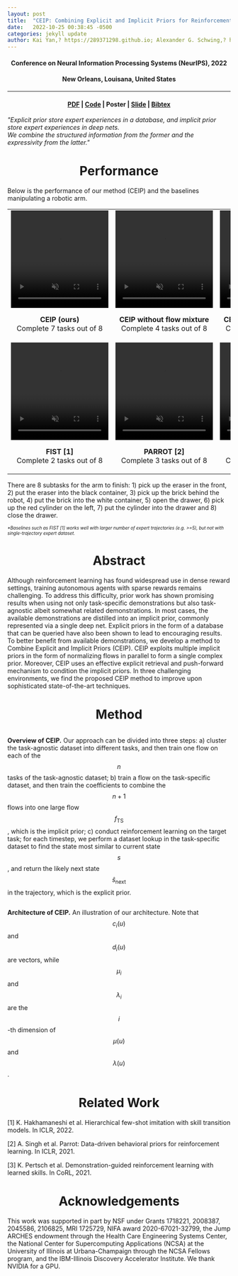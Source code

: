```yaml
---
layout: post
title:  "CEIP: Combining Explicit and Implicit Priors for Reinforcement Learning with Demonstrations" 
date:   2022-10-25 00:38:45 -0500
categories: jekyll update
author: Kai Yan,? https://289371298.github.io; Alexander G. Schwing,? https://alexander-schwing.de; Yu-Xiong Wang? https://yxw.web.illinois.edu
---
```


<script
  src="https://cdn.mathjax.org/mathjax/latest/MathJax.js?config=TeX-AMS-MML_HTMLorMML"
  type="text/javascript">
</script>

<h4 align="center"> Conference on Neural Information Processing Systems (NeurIPS), 2022</h4>  
<h4 align="center"> New Orleans, Louisana, United States </h4>  
<hr>
<h4 align="center"> <a href="https://arxiv.org/abs/2210.09496">PDF</a> | <a href="https://github.com/289371298/CEIP">Code</a> | Poster | <a href="/assets/CEIP-finale.pptx">Slide</a> | <a href="/bibtex/CEIP.txt">Bibtex</a></h4>

<div class="quote"><p><i>"Explicit prior store expert experiences in a database, and implicit prior store expert experiences in deep nets.<br> We combine the structured information from the former and the expressivity from the latter."</i></p></div>

<h1 align="center">Performance</h1>


Below is the performance of our method (CEIP) and the baselines manipulating a robotic arm. 

<table>
<tr class="noborders">
<center>
<td>
<video width="220" height="220" autoplay loop muted>
<source src="/assets/videos/CEIP.mp4" type="video/mp4">
</video>
<p align="center"><b>CEIP (ours)</b><br> Complete 7 tasks out of 8</p>
</td>
</center>
<td>
<center>
<video width="220" height="220" autoplay loop muted>
<source src="/assets/videos/CEIP-singleflow.mp4" type="video/mp4">
</video>
</center>
<p align="center"><b>CEIP without flow mixture</b> Complete 4 tasks out of 8</p>
</td>
<td>
<video width="220" height="220" autoplay loop muted>
<source src="/assets/videos/CEIP-noexp.mp4" type="video/mp4">
</video>
<p align="center"><b>CEIP without explicit prior</b> Complete 2 tasks out of 8</p>
</td>
</tr>
<tr class="noborders">
<td>
<video width="220" height="220" autoplay loop muted>
<source src="/assets/videos/FIST.mp4" type="video/mp4">
</video>
<p align="center"><b>FIST [1]</b><br> Complete 2 tasks out of 8</p>
</td>
<td>
<video width="220" height="220" autoplay loop muted>
<source src="/assets/videos/PARROT.mp4" type="video/mp4">
</video>
<p align="center"><b>PARROT [2]</b><br> Complete 3 tasks out of 8</p>
</td>
<td>
<video width="220" height="220" autoplay loop muted>
<source src="/assets/videos/1.mp4" type="video/mp4">
</video>
<p align="center"><b>SKiLD [3]</b><br> Complete 2 tasks out of 8</p>
</td>
</tr>
</table>

There are 8 subtasks for the arm to finish: 1) pick up the eraser in the front, 2) put the eraser into the black container, 3) pick up the brick behind the robot,
4) put the brick into the white container, 5) open the drawer, 6) pick up the red cylinder on the left, 7) put the cylinder into the drawer and 8) close the drawer.

<i><font size="-2">*Baselines such as FIST [1] works well with larger number of expert trajectories (e.g. >=5), but not with single-trajectory expert dataset.</font></i>

<h1 align="center">Abstract</h1>

Although reinforcement learning has found widespread use in dense reward settings, training autonomous agents with sparse rewards remains challenging. To address this difficulty, prior work has shown promising results when using not only task-specific demonstrations but also task-agnostic albeit somewhat related demonstrations. In most cases, the available demonstrations are distilled into an implicit prior, commonly represented via a single deep net. Explicit priors in the form of a database that can be queried have also been shown to lead to encouraging results. To better benefit from available demonstrations, we develop a method to Combine Explicit and Implicit Priors (CEIP). CEIP exploits multiple implicit priors in the form of normalizing flows in parallel to form a single complex prior. Moreover, CEIP uses an effective explicit retrieval and push-forward mechanism to condition the implicit priors. In three challenging environments, we find the proposed CEIP method to improve upon sophisticated state-of-the-art techniques.

<h1 align="center">Method</h1>

<embed src="/assets/CEIP-pic/overview-new-1.png" width="750">

<b>Overview of CEIP.</b> Our approach can be divided into three steps: a) cluster the task-agnostic dataset into different tasks, and then train one flow on each of the $$n$$ tasks of the task-agnostic dataset; b) train a flow on the task-specific dataset, and then train the coefficients to combine the $$n+1$$ flows into one large flow $$f_\text{TS}$$, which is the implicit prior; c) conduct reinforcement learning on the target task; for each timestep, we perform a dataset lookup in the task-specific dataset to find the state most similar to current state $$s$$, and return the likely next state $$\hat{s}_{\text{next}}$$ in the trajectory, which is the explicit prior.

<embed src="/assets/CEIP-pic/arch_new.png" width="750">

<b>Architecture of CEIP.</b> An illustration of our architecture. Note that $$c_i(u)$$ and $$d_i(u)$$ are vectors, while $$\mu_i$$ and $$\lambda_i$$ are the $$i$$-th dimension of $$\mu(u)$$ and $$\lambda(u)$$.

<h1 align="center">Related Work</h1>

[1] K. Hakhamaneshi et al. Hierarchical few-shot imitation with skill transition models. In ICLR, 2022. 

[2] A. Singh et al. Parrot: Data-driven behavioral priors for reinforcement learning. In ICLR, 2021.

[3] K. Pertsch et al. Demonstration-guided reinforcement learning with learned skills. In CoRL, 2021. 


<h1 align="center">Acknowledgements</h1>

This work was supported in part by NSF under Grants 1718221, 2008387, 2045586, 2106825, MRI 1725729, NIFA award 2020-67021-32799, the Jump ARCHES endowment through the Health Care Engineering Systems Center, the National Center for Supercomputing Applications (NCSA) at the University of Illinois at Urbana-Champaign through the NCSA Fellows program, and the IBM-Illinois Discovery Accelerator Institute. We thank NVIDIA for a GPU.
